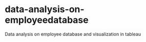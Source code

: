 # data-analysis-on-employeedatabase
Data analysis on employee database and visualization in tableau
